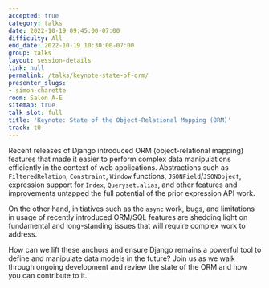 ```yaml
---
accepted: true
category: talks
date: 2022-10-19 09:45:00-07:00
difficulty: All
end_date: 2022-10-19 10:30:00-07:00
group: talks
layout: session-details
link: null
permalink: /talks/keynote-state-of-orm/
presenter_slugs:
- simon-charette
room: Salon A-E
sitemap: true
talk_slot: full
title: 'Keynote: State of the Object-Relational Mapping (ORM)'
track: t0
---
```


Recent releases of Django introduced ORM (object-relational mapping) features that made it easier to perform complex data manipulations efficiently in the context of web applications. Abstractions such as `FilteredRelation`, `Constraint`, `Window` functions, `JSONField`/`JSONObject`, expression support for `Index`, `Queryset.alias`, and other features and improvements untapped the full potential of the prior expression API work.

On the other hand, initiatives such as the `async` work, bugs, and limitations in usage of recently introduced ORM/SQL features are shedding light on fundamental and long-standing issues that will require complex work to address.

How can we lift these anchors and ensure Django remains a powerful tool to define and manipulate data models in the future? Join us as we walk through ongoing development and review the state of the ORM and how you can contribute to it.
